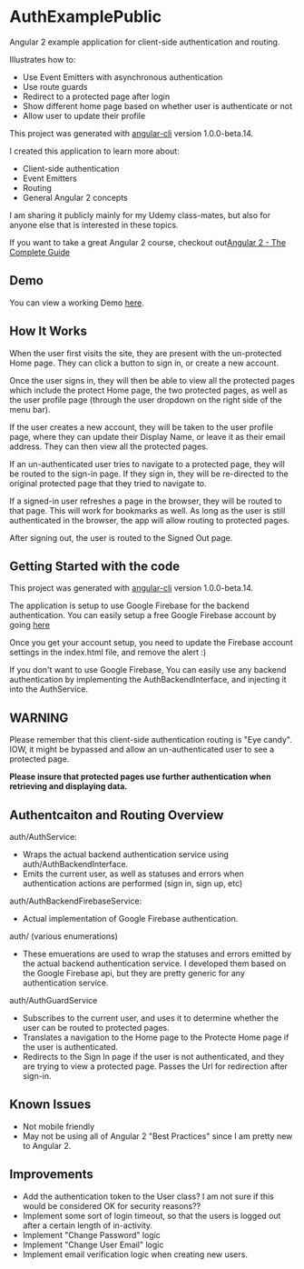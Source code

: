# AuthExamplePublic
Angular 2 example application for client-side authentication and routing.

Illustrates how to:
- Use Event Emitters with asynchronous authentication
- Use route guards
- Redirect to a protected page after login
- Show different home page based on whether user is authenticate or not
- Allow user to update their profile

This project was generated with [angular-cli](https://github.com/angular/angular-cli) version 1.0.0-beta.14.

I created this application to learn more about:
- Client-side authentication
- Event Emitters
- Routing
- General Angular 2 concepts

I am sharing it publicly mainly for my Udemy class-mates, but also for anyone else that is interested in these topics.

If you want to take a great Angular 2 course, checkout out[Angular 2 - The Complete Guide](https://www.udemy.com/the-complete-guide-to-angular-2)

## Demo

You can view a working Demo [here](http://authexample.coderforchrist.com).

## How It Works

When the user first visits the site, they are present with the un-protected Home page.  They can click a button to sign in, or create a new account.

Once the user signs in, they will then be able to view all the protected pages which include the protect Home page, the two protected pages, as well as the user profile page (through the user dropdown on the right side of the menu bar).

If the user creates a new account, they will be taken to the user profile page, where they can update their Display Name, or leave it as their email address.  They can then view all the protected pages.

If an un-authenticated user tries to navigate to a protected page, they will be routed to the sign-in page. If they sign in, they will be re-directed to the original protected page that they tried to navigate to.

If a signed-in user refreshes a page in the browser, they will be routed to that page.  This will work for bookmarks as well.  As long as the user is still authenticated in the browser, the app will allow routing to protected pages. 

After signing out, the user is routed to the Signed Out page.

## Getting Started with the code

This project was generated with [angular-cli](https://github.com/angular/angular-cli) version 1.0.0-beta.14.

The application is setup to use Google Firebase for the backend authentication.  You can easily setup a free Google Firebase account by going [here](https://firebase.google.com/)

Once you get your account setup, you need to update the Firebase account settings in the index.html file, and remove the alert :)

If you don't want to use Google Firebase, You can easily use any backend authentication by implementing the AuthBackendInterface, and injecting it into the AuthService.

## WARNING

Please remember that this client-side authentication routing is "Eye candy".  IOW, it might be bypassed and allow an un-authenticated user to see a protected page.

**Please insure that protected pages use further authentication when retrieving and displaying data.** 

## Authentcaiton and Routing Overview

auth/AuthService: 
- Wraps the actual backend authentication service using auth/AuthBackendInterface.
- Emits the current user, as well as statuses and errors when authentication actions are performed (sign in, sign up, etc)

auth/AuthBackendFirebaseService:
- Actual implementation of Google Firebase authentication.

auth/ (various enumerations)
- These emuerations are used to wrap the statuses and errors emitted by the actual backend authentication service.  I developed them based on the Google Firebase api, but they are pretty generic for any authentication service.

auth/AuthGuardService
- Subscribes to the current user, and uses it to determine whether the user can be routed to protected pages.
- Translates a navigation to the Home page to the Protecte Home page if the user is authenticated.
- Redirects to the Sign In page if the user is not authenticated, and they are trying to view a protected page.  Passes the Url for redirection after sign-in.

## Known Issues

- Not mobile friendly
- May not be using all of Angular 2 "Best Practices" since I am pretty new to Angular 2.

## Improvements

- Add the authentication token to the User class?  I am not sure if this would be considered OK for security reasons??
- Implement some sort of login timeout, so that the users is logged out after a certain length of in-activity.
- Implement "Change Password" logic
- Implement "Change User Email" logic
- Implement email verification logic when creating new users.
